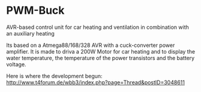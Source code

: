 # PWM-Buck
AVR-based control unit for car heating and ventilation in combination with an auxiliary heating

Its based on a Atmega88/168/328 AVR with a cuck-converter power amplifier. It is made to driva a 
200W Motor for car heating and to display the water temperature, the temperature of the power 
transistors and the battery voltage. 

Here is where the development begun:
http://www.t4forum.de/wbb3/index.php?page=Thread&postID=3048611
